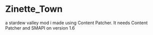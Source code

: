 # Zinette_Town
a stardew valley mod i made using Content Patcher. It needs Content Patcher and SMAPI on version 1.6

